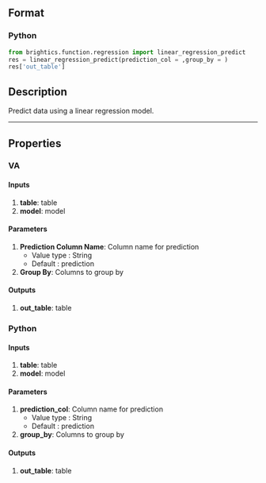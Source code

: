 ## Format
### Python
```python
from brightics.function.regression import linear_regression_predict
res = linear_regression_predict(prediction_col = ,group_by = )
res['out_table']
```

## Description
Predict data using a linear regression model.

---

## Properties
### VA
#### Inputs
1. **table**: table
2. **model**: model

#### Parameters
1. **Prediction Column Name**: Column name for prediction
   - Value type : String
   - Default : prediction
2. **Group By**: Columns to group by

#### Outputs
1. **out_table**: table

### Python
#### Inputs
1. **table**: table
2. **model**: model

#### Parameters
1. **prediction_col**: Column name for prediction
   - Value type : String
   - Default : prediction
2. **group_by**: Columns to group by

#### Outputs
1. **out_table**: table

